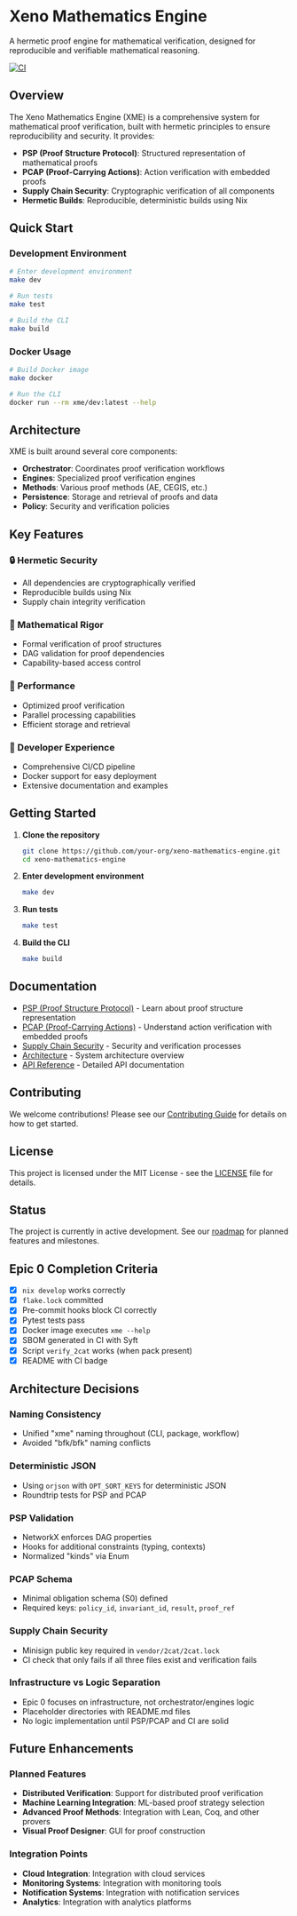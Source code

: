 # Xeno Mathematics Engine

A hermetic proof engine for mathematical verification, designed for reproducible and verifiable mathematical reasoning.

[![CI](https://github.com/your-org/xeno-mathematics-engine/workflows/CI/badge.svg)](https://github.com/your-org/xeno-mathematics-engine/actions)

## Overview

The Xeno Mathematics Engine (XME) is a comprehensive system for mathematical proof verification, built with hermetic principles to ensure reproducibility and security. It provides:

- **PSP (Proof Structure Protocol)**: Structured representation of mathematical proofs
- **PCAP (Proof-Carrying Actions)**: Action verification with embedded proofs
- **Supply Chain Security**: Cryptographic verification of all components
- **Hermetic Builds**: Reproducible, deterministic builds using Nix

## Quick Start

### Development Environment

```bash
# Enter development environment
make dev

# Run tests
make test

# Build the CLI
make build
```

### Docker Usage

```bash
# Build Docker image
make docker

# Run the CLI
docker run --rm xme/dev:latest --help
```

## Architecture

XME is built around several core components:

- **Orchestrator**: Coordinates proof verification workflows
- **Engines**: Specialized proof verification engines
- **Methods**: Various proof methods (AE, CEGIS, etc.)
- **Persistence**: Storage and retrieval of proofs and data
- **Policy**: Security and verification policies

## Key Features

### 🔒 Hermetic Security
- All dependencies are cryptographically verified
- Reproducible builds using Nix
- Supply chain integrity verification

### 🧮 Mathematical Rigor
- Formal verification of proof structures
- DAG validation for proof dependencies
- Capability-based access control

### 🚀 Performance
- Optimized proof verification
- Parallel processing capabilities
- Efficient storage and retrieval

### 🔧 Developer Experience
- Comprehensive CI/CD pipeline
- Docker support for easy deployment
- Extensive documentation and examples

## Getting Started

1. **Clone the repository**
   ```bash
   git clone https://github.com/your-org/xeno-mathematics-engine.git
   cd xeno-mathematics-engine
   ```

2. **Enter development environment**
   ```bash
   make dev
   ```

3. **Run tests**
   ```bash
   make test
   ```

4. **Build the CLI**
   ```bash
   make build
   ```

## Documentation

- [PSP (Proof Structure Protocol)](docs/psp.md) - Learn about proof structure representation
- [PCAP (Proof-Carrying Actions)](docs/pcap.md) - Understand action verification with embedded proofs
- [Supply Chain Security](docs/supply-chain.md) - Security and verification processes
- [Architecture](docs/architecture.md) - System architecture overview
- [API Reference](docs/api/) - Detailed API documentation

## Contributing

We welcome contributions! Please see our [Contributing Guide](CONTRIBUTING.md) for details on how to get started.

## License

This project is licensed under the MIT License - see the [LICENSE](LICENSE) file for details.

## Status

The project is currently in active development. See our [roadmap](docs/roadmap.md) for planned features and milestones.

## Epic 0 Completion Criteria

- [x] `nix develop` works correctly
- [x] `flake.lock` committed
- [x] Pre-commit hooks block CI correctly
- [x] Pytest tests pass
- [x] Docker image executes `xme --help`
- [x] SBOM generated in CI with Syft
- [x] Script `verify_2cat` works (when pack present)
- [x] README with CI badge

## Architecture Decisions

### Naming Consistency
- Unified "xme" naming throughout (CLI, package, workflow)
- Avoided "bfk/bfk" naming conflicts

### Deterministic JSON
- Using `orjson` with `OPT_SORT_KEYS` for deterministic JSON
- Roundtrip tests for PSP and PCAP

### PSP Validation
- NetworkX enforces DAG properties
- Hooks for additional constraints (typing, contexts)
- Normalized "kinds" via Enum

### PCAP Schema
- Minimal obligation schema (S0) defined
- Required keys: `policy_id`, `invariant_id`, `result`, `proof_ref`

### Supply Chain Security
- Minisign public key required in `vendor/2cat/2cat.lock`
- CI check that only fails if all three files exist and verification fails

### Infrastructure vs Logic Separation
- Epic 0 focuses on infrastructure, not orchestrator/engines logic
- Placeholder directories with README.md files
- No logic implementation until PSP/PCAP and CI are solid

## Future Enhancements

### Planned Features
- **Distributed Verification**: Support for distributed proof verification
- **Machine Learning Integration**: ML-based proof strategy selection
- **Advanced Proof Methods**: Integration with Lean, Coq, and other provers
- **Visual Proof Designer**: GUI for proof construction

### Integration Points
- **Cloud Integration**: Integration with cloud services
- **Monitoring Systems**: Integration with monitoring tools
- **Notification Systems**: Integration with notification services
- **Analytics**: Integration with analytics platforms
